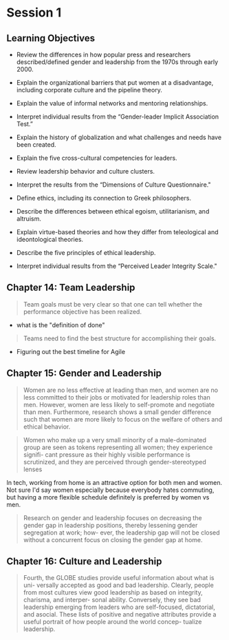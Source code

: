 # Session 1

## Learning Objectives

* Review the differences in how popular press and researchers described/defined gender and leadership from the 1970s through early 2000.

* Explain the organizational barriers that put women at a disadvantage, including corporate culture and the pipeline theory.

* Explain the value of informal networks and mentoring relationships.

* Interpret individual results from the “Gender-leader Implicit Association Test.”

* Explain the history of globalization and what challenges and needs have been created.

* Explain the five cross-cultural competencies for leaders.

* Review leadership behavior and culture clusters.

* Interpret the results from the “Dimensions of Culture Questionnaire."

* Define ethics, including its connection to Greek philosophers.

* Describe the differences between ethical egoism, utilitarianism, and altruism.

* Explain virtue-based theories and how they differ from teleological and ideontological theories.

* Describe the five principles of ethical leadership.

* Interpret individual results from the “Perceived Leader Integrity Scale."


## Chapter 14: Team Leadership

> Team goals must be very clear so that one can tell whether the performance objective has been realized.

* what is the "definition of done"

> Teams need to find the best structure for accomplishing their goals.

* Figuring out the best timeline for Agile

## Chapter 15: Gender and Leadership

> Women are no less effective at leading than men, and women are no less committed to their jobs or motivated for leadership roles than men. However, women are less likely to self-promote and negotiate than men. Furthermore, research shows a small gender difference such that women are more likely to focus on the welfare of others and ethical behavior.

> Women who make up a very small minority of a male-dominated group are seen as tokens representing all women; they experience signifi- cant pressure as their highly visible performance is scrutinized, and they are perceived through gender-stereotyped lenses

In tech, working from home is an attractive option for both men and women. Not sure I'd say women especially because everybody hates commuting, but having a more flexible schedule definitely is preferred by women vs men.

> Research on gender and leadership focuses on decreasing the gender gap in leadership positions, thereby lessening gender segregation at work; how- ever, the leadership gap will not be closed without a concurrent focus on closing the gender gap at home.

## Chapter 16: Culture and Leadership

> Fourth, the GLOBE studies provide useful information about what is uni- versally accepted as good and bad leadership. Clearly, people from most cultures view good leadership as based on integrity, charisma, and interper- sonal ability. Conversely, they see bad leadership emerging from leaders who are self-focused, dictatorial, and asocial. These lists of positive and negative attributes provide a useful portrait of how people around the world concep- tualize leadership.
